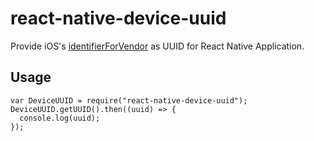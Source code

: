 react-native-device-uuid
=========================

Provide iOS's [identifierForVendor](https://developer.apple.com/library/ios/documentation/UIKit/Reference/UIDevice_Class/index.html#//apple_ref/occ/instp/UIDevice/identifierForVendor) as UUID for React Native Application.

## Usage

```
var DeviceUUID = require("react-native-device-uuid");
DeviceUUID.getUUID().then((uuid) => {
  console.log(uuid);
});
```
